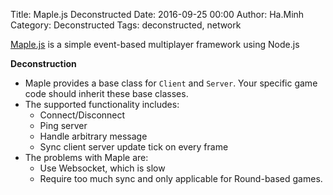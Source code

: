 Title: Maple.js Deconstructed
Date: 2016-09-25 00:00
Author: Ha.Minh
Category: Deconstructed
Tags: deconstructed, network

[Maple.js](https://github.com/BonsaiDen/Maple.js) is a simple event-based multiplayer framework using Node.js

**Deconstruction**

* Maple provides a base class for `Client` and `Server`. Your specific game code should inherit these base classes.
* The supported functionality includes:
    * Connect/Disconnect
    * Ping server
    * Handle arbitrary message
    * Sync client server update tick on every frame
* The problems with Maple are:
    * Use Websocket, which is slow
    * Require too much sync and only applicable for Round-based games.

